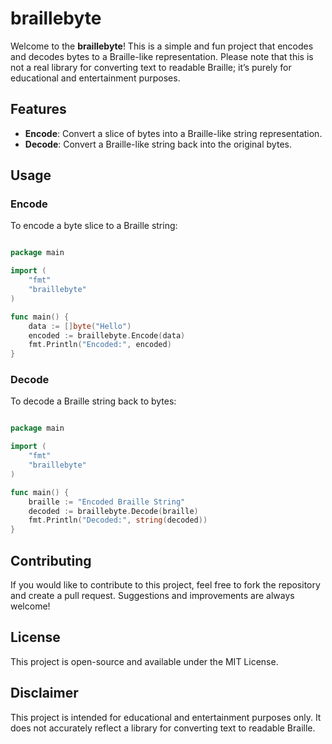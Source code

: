 # braillebyte

Welcome to the **braillebyte**! This is a simple and fun project that encodes and decodes bytes to a Braille-like representation. Please note that this is not a real library for converting text to readable Braille; it’s purely for educational and entertainment purposes.

## Features

- **Encode**: Convert a slice of bytes into a Braille-like string representation.
- **Decode**: Convert a Braille-like string back into the original bytes.


## Usage
### Encode

To encode a byte slice to a Braille string:

```go

package main

import (
    "fmt"
    "braillebyte"
)

func main() {
    data := []byte("Hello")
    encoded := braillebyte.Encode(data)
    fmt.Println("Encoded:", encoded)
}
```

### Decode

To decode a Braille string back to bytes:

```go

package main

import (
    "fmt"
    "braillebyte"
)

func main() {
    braille := "Encoded Braille String"
    decoded := braillebyte.Decode(braille)
    fmt.Println("Decoded:", string(decoded))
}
```

## Contributing

If you would like to contribute to this project, feel free to fork the repository and create a pull request. Suggestions and improvements are always welcome!

## License

This project is open-source and available under the MIT License.

## Disclaimer

This project is intended for educational and entertainment purposes only. It does not accurately reflect a library for converting text to readable Braille.